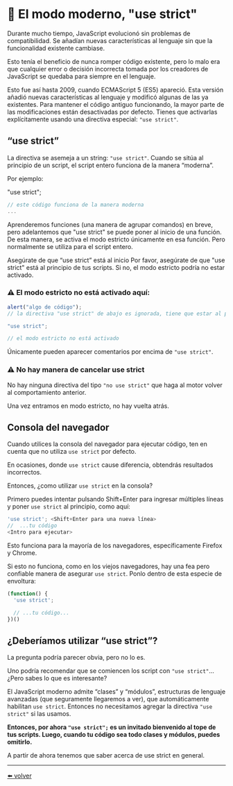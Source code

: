 # 📖 El modo moderno, "use strict"

Durante mucho tiempo, JavaScript evolucionó sin problemas de compatibilidad. Se añadían nuevas características al lenguaje sin que la funcionalidad existente cambiase.

Esto tenía el beneficio de nunca romper código existente, pero lo malo era que cualquier error o decisión incorrecta tomada por los creadores de JavaScript se quedaba para siempre en el lenguaje.

Esto fue así hasta 2009, cuando ECMAScript 5 (ES5) apareció. Esta versión añadió nuevas características al lenguaje y modificó algunas de las ya existentes. Para mantener el código antiguo funcionando, la mayor parte de las modificaciones están desactivadas por defecto. Tienes que activarlas explícitamente usando una directiva especial: `"use strict"`.

## “use strict”

La directiva se asemeja a un string: `"use strict"`. Cuando se sitúa al principio de un script, el script entero funciona de la manera “moderna”.

Por ejemplo:

"use strict";

````js
// este código funciona de la manera moderna
...
````

Aprenderemos funciones (una manera de agrupar comandos) en breve, pero adelantemos que "use strict" se puede poner al inicio de una función. De esta manera, se activa el modo estricto únicamente en esa función. Pero normalmente se utiliza para el script entero.

Asegúrate de que “use strict” está al inicio
Por favor, asegúrate de que "use strict" está al principio de tus scripts. Si no, el modo estricto podría no estar activado.

### ⚠️ El modo estricto no está activado aquí:

````js
alert("algo de código");
// la directiva "use strict" de abajo es ignorada, tiene que estar al principio

"use strict";

// el modo estricto no está activado
````

Únicamente pueden aparecer comentarios por encima de `"use strict"`.

### ⚠️ No hay manera de cancelar use strict

No hay ninguna directiva del tipo `"no use strict"` que haga al motor volver al comportamiento anterior.

Una vez entramos en modo estricto, no hay vuelta atrás.

## Consola del navegador

Cuando utilices la consola del navegador para ejecutar código, ten en cuenta que no utiliza `use strict` por defecto.

En ocasiones, donde `use strict` cause diferencia, obtendrás resultados incorrectos.

Entonces, ¿como utilizar `use strict` en la consola?

Primero puedes intentar pulsando Shift+Enter para ingresar múltiples líneas y poner `use strict` al principio, como aquí:

````js
'use strict'; <Shift+Enter para una nueva línea>
//  ...tu código
<Intro para ejecutar>
````

Esto funciona para la mayoría de los navegadores, específicamente Firefox y Chrome.

Si esto no funciona, como en los viejos navegadores, hay una fea pero confiable manera de asegurar `use strict`. Ponlo dentro de esta especie de envoltura:

````js
(function() {
  'use strict';

  // ...tu código...
})()
````

## ¿Deberíamos utilizar “use strict”?

La pregunta podría parecer obvia, pero no lo es.

Uno podría recomendar que se comiencen los script con `"use strict"`… ¿Pero sabes lo que es interesante?

El JavaScript moderno admite “clases” y “módulos”, estructuras de lenguaje avanzadas (que seguramente llegaremos a ver), que automáticamente habilitan `use strict`. Entonces no necesitamos agregar la directiva `"use strict"` si las usamos.

**Entonces, por ahora `"use strict";` es un invitado bienvenido al tope de tus scripts. Luego, cuando tu código sea todo clases y módulos, puedes omitirlo.**

A partir de ahora tenemos que saber acerca de use strict en general.

---
[⬅️ volver](https://github.com/VictorHugoAguilar/javascript-interview-questions-explained/tree/main/theory/first-steps/readme.md)
